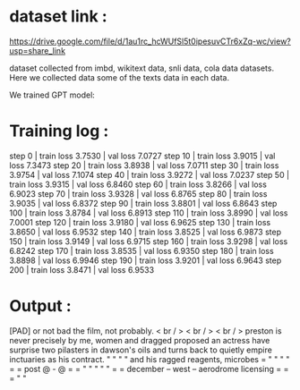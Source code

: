 
# dataset link : 

https://drive.google.com/file/d/1au1rc_hcWUfSl5t0ipesuvCTr6xZq-wc/view?usp=share_link

dataset collected from imbd, wikitext data, snli data, cola data datasets. Here we collected data some of the texts data in each data.

We trained GPT model:

# Training log :

step          0 | train loss 3.7530 | val loss 7.0727
step         10 | train loss 3.9015 | val loss 7.3473
step         20 | train loss 3.8938 | val loss 7.0711
step         30 | train loss 3.9754 | val loss 7.1074
step         40 | train loss 3.9272 | val loss 7.0237
step         50 | train loss 3.9315 | val loss 6.8460
step         60 | train loss 3.8266 | val loss 6.9023
step         70 | train loss 3.9328 | val loss 6.8765
step         80 | train loss 3.9035 | val loss 6.8372
step         90 | train loss 3.8801 | val loss 6.8643
step        100 | train loss 3.8784 | val loss 6.8913
step        110 | train loss 3.8990 | val loss 7.0001
step        120 | train loss 3.9180 | val loss 6.9625
step        130 | train loss 3.8650 | val loss 6.9532
step        140 | train loss 3.8525 | val loss 6.9873
step        150 | train loss 3.9149 | val loss 6.9715
step        160 | train loss 3.9298 | val loss 6.8242
step        170 | train loss 3.8535 | val loss 6.9350
step        180 | train loss 3.8898 | val loss 6.9946
step        190 | train loss 3.9201 | val loss 6.9643
step        200 | train loss 3.8471 | val loss 6.9533


# Output :

[PAD] or not bad the film, not probably. < br / > < br / > < br / > preston is never precisely by me, women and dragged proposed an actress have surprise two pilasters in dawson's oils and turns back to quietly empire inctuaries as his contract. " " " " and his ragged reagents, microbes = " " " " = = post @ - @ = = " " " " " = = december – west – aerodrome licensing = = = " "

